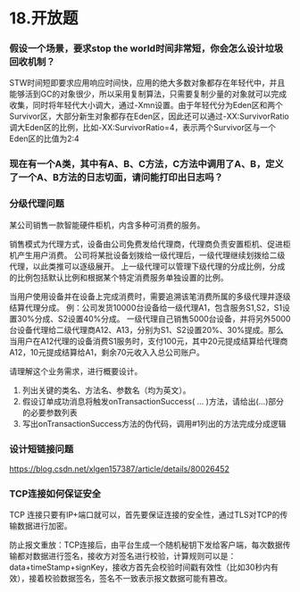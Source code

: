 # 18.开放题

### 假设一个场景，要求stop the world时间非常短，你会怎么设计垃圾回收机制？

STW时间短即要求应用响应时间快，应用的绝大多数对象都存在年轻代中，并且能够活到GC的对象很少，所以采用复制算法，只需要复制少量的对象就可以完成收集，同时将年轻代大小调大，通过-Xmn设置。由于年轻代分为Eden区和两个Survivor区，大部分新生对象都存在Eden区，因此还可以通过-XX:SurvivorRatio 调大Eden区的比例，比如-XX:SurvivorRatio=4，表示两个Survivor区与一个Eden区的比值为2:4

### 现在有一个A类，其中有A、B、C方法，C方法中调用了A、B，定义了一个A、B方法的日志切面，请问能打印出日志吗？

### 分级代理问题

某公司销售一款智能硬件柜机，内含多种可消费的服务。

销售模式为代理方式，设备由公司免费发给代理商，代理商负责安置柜机、促进柜机产生用户消费。
公司将某批设备划拨给一级代理后，一级代理继续划拨给二级代理，以此类推可以逐级展开。
上一级代理可以管理下级代理的分成比例，分成的比例包括默认比例和根据某个特定消费服务单独设置的比例。

当用户使用设备并在设备上完成消费时，需要追溯该笔消费所属的多级代理并逐级结算代理分成。
例：公司发货10000台设备给一级代理A1，包含服务S1,S2，S1设置30%分成、S2设置40%分成。
一级代理自己销售5000台设备，并将另外5000台设备代理给二级代理商A12、A13，分别为S1、S2设置20%、30%提成。那么当用户在A12代理的设备消费S1服务时，支付100元，其中20元提成结算给代理商A12，10元提成结算给A1，剩余70元收入入总公司账户。

请理解这个业务需求，进行概要设计。
1. 列出关键的类名、方法名、参数名（均为英文）。
2. 假设订单成功消息将触发onTransactionSuccess( ... )方法，请给出(...)部分的必要参数列表
3. 写出onTransactionSuccess方法的伪代码，调用#1列出的方法完成分成逻辑

### 设计短链接问题

https://blog.csdn.net/xlgen157387/article/details/80026452

### TCP连接如何保证安全

TCP 连接只要有IP+端口就可以，首先要保证连接的安全性，通过TLS对TCP的传输数据进行加密。

防止报文重放：TCP连接后，由平台生成一个随机秘钥下发给客户端，每次数据传输都对数据进行签名，接收方对签名进行校验，计算规则可以是：data+timeStamp+signKey，接收方首先会校验时间戳有效性（比如30秒内有效），接着校验数据签名，签名不一致表示报文数据可能有篡改。



